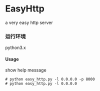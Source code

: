 # EasyHttp
a very easy http server



### 运行环境

python3.x



#### Usage

show help message

```
# python easy_http.py -l 0.0.0.0 -p 8000
# python easy_http.py -l 0.0.0.0
```

